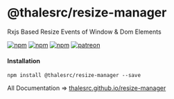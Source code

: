 # @thalesrc/resize-manager
Rxjs Based Resize Events of Window & Dom Elements

[![npm](https://img.shields.io/npm/v/@thalesrc/resize-manager.svg)](https://www.npmjs.com/package/@thalesrc/resize-manager)
[![npm](https://img.shields.io/npm/dw/@thalesrc/resize-manager.svg)](https://www.npmjs.com/package/@thalesrc/resize-manager)
[![npm](https://img.shields.io/npm/l/@thalesrc/resize-manager.svg)](https://github.com/thalesrc/resize-manager/blob/master/LICENSE)
[![patreon](https://img.shields.io/badge/patreon-alisahin-orange.svg)](https://www.patreon.com/alisahin)

#### Installation
`npm install @thalesrc/resize-manager --save`

All Documentation => [thalesrc.github.io/resize-manager](https://thalesrc.github.io/resize-manager)
